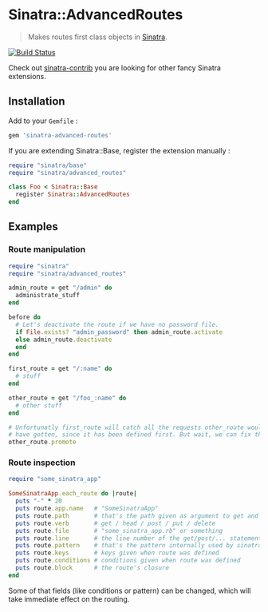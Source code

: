 # Sinatra::AdvancedRoutes

> Makes routes first class objects in [Sinatra](http://sinatrarb.com).

[![Build Status](https://travis-ci.org/rkh/sinatra-advanced-routes.png)](https://travis-ci.org/rkh/sinatra-advanced-routes)

Check out [sinatra-contrib](https://github.com/sinatra/sinatra-contrib) you are looking for other fancy Sinatra extensions.

## Installation

Add to your `Gemfile` :

```ruby
gem 'sinatra-advanced-routes'
```

If you are extending Sinatra::Base, register the extension manually :

```ruby
require "sinatra/base"
require "sinatra/advanced_routes"

class Foo < Sinatra::Base
  register Sinatra::AdvancedRoutes
end
```

## Examples

### Route manipulation

```ruby
require "sinatra"
require "sinatra/advanced_routes"

admin_route = get "/admin" do
  administrate_stuff
end

before do
  # Let's deactivate the route if we have no password file.
  if File.exists? "admin_password" then admin_route.activate
  else admin_route.deactivate 
  end
end

first_route = get "/:name" do
  # stuff
end

other_route = get "/foo_:name" do
  # other stuff
end

# Unfortunatly first_route will catch all the requests other_route would
# have gotten, since it has been defined first. But wait, we can fix this!
other_route.promote
```

### Route inspection

```ruby
require "some_sinatra_app"

SomeSinatraApp.each_route do |route|
  puts "-" * 20
  puts route.app.name   # "SomeSinatraApp"
  puts route.path       # that's the path given as argument to get and akin
  puts route.verb       # get / head / post / put / delete
  puts route.file       # "some_sinatra_app.rb" or something
  puts route.line       # the line number of the get/post/... statement
  puts route.pattern    # that's the pattern internally used by sinatra
  puts route.keys       # keys given when route was defined
  puts route.conditions # conditions given when route was defined
  puts route.block      # the route's closure
end
```

Some of that fields (like conditions or pattern) can be changed, which will take immediate effect on the routing.
